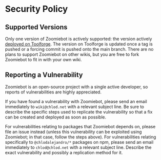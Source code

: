 # Security Policy

## Supported Versions

Only one version of Zoomiebot is actively supported: the version actively [deployed on Toolforge](https://github.com/ChlodAlejandro/zoomiebot/deployments/activity_log?environment=toolforge). The version on Toolforge is updated once a tag is pushed or a forcing commit is pushed onto the main branch. There are no plans to support Zoomiebot on other wikis, but you are free to fork Zoomiebot to fit in with your own wiki.

## Reporting a Vulnerability

Zoomiebot is an open-source project with a single active developer, so reports of vulnerabilities are highly appreciated.

If you have found a vulnerability with Zoomiebot, please send an email immediately to `wiki@chlod.net` with a relevant subject line. Be sure to describe the specific steps used to replicate the vulnerability so that a fix can be created and deployed as soon as possible.

For vulnerabilities relating to packages that Zoomiebot depends on, please file an issue instead (unless this vulnerability can be exploited using Zoomiebot; in that case, follow the steps above). For vulnerabilities relating specifically to `@chlodalejandro/*` packages on npm, please send an email immediately to `chlod@chlod.net` with a relevant subject line. Describe the exact vulnerability and possibly a replication method for it.
